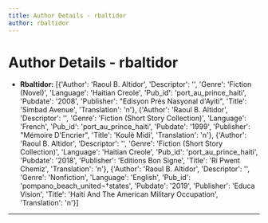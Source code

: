 ```yaml
---
title: Author Details - rbaltidor
author: rbaltidor
---
```


# Author Details - rbaltidor

<ul>
    <li><strong>Rbaltidor:</strong> [{'Author': 'Raoul B. Altidor', 'Descriptor': '', 'Genre': 'Fiction (Novel)', 'Language': 'Haitian Creole', 'Pub_id': 'port_au_prince_haiti', 'Pubdate': '2008', 'Publisher': "Edisyon Près Nasyonal d'Ayiti", 'Title': 'Simbad Avenue', 'Translation': 'n'}, {'Author': 'Raoul B. Altidor', 'Descriptor': '', 'Genre': 'Fiction (Short Story Collection)', 'Language': 'French', 'Pub_id': 'port_au_prince_haiti', 'Pubdate': '1999', 'Publisher': "Mémoire D'Encrier", 'Title': 'Koulè Midi', 'Translation': 'n'}, {'Author': 'Raoul B. Altidor', 'Descriptor': '', 'Genre': 'Fiction (Short Story Collection)', 'Language': 'Haitian Creole', 'Pub_id': 'port_au_prince_haiti', 'Pubdate': '2018', 'Publisher': 'Editions Bon Signe', 'Title': 'Ri Pwent Chemiz', 'Translation': 'n'}, {'Author': 'Raoul B. Altidor', 'Descriptor': '', 'Genre': 'Nonfiction', 'Language': 'English', 'Pub_id': 'pompano_beach_united¬†states', 'Pubdate': '2019', 'Publisher': 'Educa Vision', 'Title': 'Haiti And The American Military Occupation', 'Translation': 'n'}]</li>
</ul>
<hr>